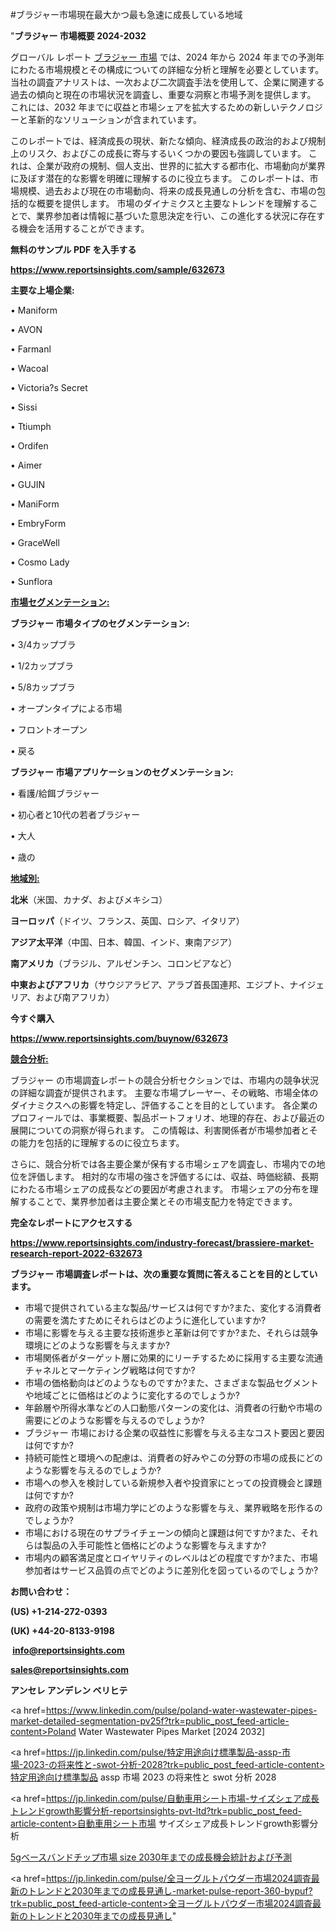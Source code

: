 #ブラジャー市場現在最大かつ最も急速に成長している地域

"<strong>ブラジャー 市場概要 2024-2032</strong>

グローバル レポート <a href=https://www.reportsinsights.com/sample/632673>ブラジャー 市場</a> では、2024 年から 2024 年までの予測年にわたる市場規模とその構成についての詳細な分析と理解を必要としています。 当社の調査アナリストは、一次および二次調査手法を使用して、企業に関連する過去の傾向と現在の市場状況を調査し、重要な洞察と市場予測を提供します。 これには、2032 年までに収益と市場シェアを拡大​​するための新しいテクノロジーと革新的なソリューションが含まれています。

このレポートでは、経済成長の現状、新たな傾向、経済成長の政治的および規制上のリスク、およびこの成長に寄与するいくつかの要因も強調しています。 これは、企業が政府の規制、個人支出、世界的に拡大する都市化、市場動向が業界に及ぼす潜在的な影響を明確に理解するのに役立ちます。 このレポートは、市場規模、過去および現在の市場動向、将来の成長見通しの分析を含む、市場の包括的な概要を提供します。 市場のダイナミクスと主要なトレンドを理解することで、業界参加者は情報に基づいた意思決定を行い、この進化する状況に存在する機会を活用することができます。

<strong><b>無料のサンプル PDF を入手する</b></strong>

<a href=https://www.reportsinsights.com/sample/632673><strong><u>https://www.reportsinsights.com/sample/632673</u></strong></a>

<strong>主要な上場企業:</strong>

• Maniform

• AVON

• Farmanl

• Wacoal

• Victoria?s Secret

• Sissi

• Ttiumph

• Ordifen

• Aimer

• GUJIN

• ManiForm

• EmbryForm

• GraceWell

• Cosmo Lady

• Sunflora

<strong><u>市場セグメンテーション</u></strong><strong><u>:</u></strong>

<strong>ブラジャー 市場タイプのセグメンテーション:</strong>

• 3/4カップブラ

• 1/2カップブラ

• 5/8カップブラ

• オープンタイプによる市場

• フロントオープン

• 戻る

<strong>ブラジャー 市場アプリケーションのセグメンテーション:</strong>

• 看護/給餌ブラジャー

• 初心者と10代の若者ブラジャー

• 大人

• 歳の

<strong><u>地域別</u></strong><strong><u>:</u></strong>

<strong>北米</strong>（米国、カナダ、およびメキシコ）

<strong>ヨーロッパ</strong>（ドイツ、フランス、英国、ロシア、イタリア）

<strong>アジア太平洋</strong>（中国、日本、韓国、インド、東南アジア）

<strong>南アメリカ</strong>（ブラジル、アルゼンチン、コロンビアなど）

<strong>中東およびアフリカ</strong>（サウジアラビア、アラブ首長国連邦、エジプト、ナイジェリア、および南アフリカ）

<strong>今すぐ購入</strong>

<a href=https://www.reportsinsights.com/buynow/632673><strong><u>https://www.reportsinsights.com/buynow/632673</u></strong></a>

<strong><u>競合分析:</u></strong>

ブラジャー の市場調査レポートの競合分析セクションでは、市場内の競争状況の詳細な調査が提供されます。 主要な市場プレーヤー、その戦略、市場全体のダイナミクスへの影響を特定し、評価することを目的としています。 各企業のプロフィールでは、事業概要、製品ポートフォリオ、地理的存在、および最近の展開についての洞察が得られます。 この情報は、利害関係者が市場参加者とその能力を包括的に理解するのに役立ちます。

さらに、競合分析では各主要企業が保有する市場シェアを調査し、市場内での地位を評価します。 相対的な市場の強さを評価するには、収益、時価総額、長期にわたる市場シェアの成長などの要因が考慮されます。 市場シェアの分布を理解することで、業界参加者は主要企業とその市場支配力を特定できます。

<strong>完全なレポートにアクセスする</strong>

<a href=https://www.reportsinsights.com/industry-forecast/brassiere-market-research-report-2022-632673><strong><u><b>https://www.reportsinsights.com/industry-forecast/brassiere-market-research-report-2022-632673</b></u></strong></a>

<strong><b>ブラジャー 市場調査レポートは、次の重要な質問に答えることを目的としています。</b></strong>
<ul>
  <li>市場で提供されている主な製品/サービスは何ですか?また、変化する消費者の需要を満たすためにそれらはどのように進化していますか?</li>
  <li>市場に影響を与える主要な技術進歩と革新は何ですか?また、それらは競争環境にどのような影響を与えますか?</li>
  <li>市場関係者がターゲット層に効果的にリーチするために採用する主要な流通チャネルとマーケティング戦略は何ですか?</li>
  <li>市場の価格動向はどのようなものですか?また、さまざまな製品セグメントや地域ごとに価格はどのように変化するのでしょうか?</li>
  <li>年齢層や所得水準などの人口動態パターンの変化は、消費者の行動や市場の需要にどのような影響を与えるのでしょうか?</li>
  <li>ブラジャー 市場における企業の収益性に影響を与える主なコスト要因と要因は何ですか?</li>
  <li>持続可能性と環境への配慮は、消費者の好みやこの分野の市場の成長にどのような影響を与えるのでしょうか?</li>
  <li>市場への参入を検討している新規参入者や投資家にとっての投資機会と課題は何ですか?</li>
  <li>政府の政策や規制は市場力学にどのような影響を与え、業界戦略を形作るのでしょうか?</li>
  <li>市場における現在のサプライチェーンの傾向と課題は何ですか?また、それらは製品の入手可能性と価格にどのような影響を与えますか?</li>
  <li>市場内の顧客満足度とロイヤリティのレベルはどの程度ですか?また、市場参加者はサービス品質の点でどのように差別化を図っているのでしょうか?</li>
</ul>
<strong>お問い合わせ：</strong>

<strong>(US) +1-214-272-0393</strong>

<strong>(UK) +44-20-8133-9198</strong>

<strong> </strong><a href=info@reportsinsights.com><strong><u>info@reportsinsights.com</u></strong></a>

<a href=sales@reportsinsights.com><strong><u>sales@reportsinsights.com</u></strong></a>

<strong>アンセレ アンデレン ベリヒテ</strong>

<a href=https://www.linkedin.com/pulse/poland-water-wastewater-pipes-market-detailed-segmentation-pv25f?trk=public_post_feed-article-content>Poland Water Wastewater Pipes Market [2024 2032]</a>

<a href=https://jp.linkedin.com/pulse/特定用途向け標準製品-assp-市場-2023-の将来性と-swot-分析-2028?trk=public_post_feed-article-content>特定用途向け標準製品 assp 市場 2023 の将来性と swot 分析 2028</a>

<a href=https://jp.linkedin.com/pulse/自動車用シート市場-サイズシェア成長トレンドgrowth影響分析-reportsinsights-pvt-ltd?trk=public_post_feed-article-content>自動車用シート市場 サイズシェア成長トレンドgrowth影響分析</a>

<a href=https://www.linkedin.com/pulse/5gベースバンドチップ市場-size-2030年までの成長機会統計および予測-reportsinsights-pvt-ltd-akdef/>5gベースバンドチップ市場 size 2030年までの成長機会統計および予測</a>

<a href=https://jp.linkedin.com/pulse/全ヨーグルトパウダー市場2024調査最新のトレンドと2030年までの成長見通し-market-pulse-report-360-bypuf?trk=public_post_feed-article-content>全ヨーグルトパウダー市場2024調査最新のトレンドと2030年までの成長見通し</a>"
